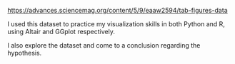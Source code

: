 https://advances.sciencemag.org/content/5/9/eaaw2594/tab-figures-data

I used this dataset to practice my visualization skills in both Python and R, using Altair and GGplot respectively.

I also explore the dataset and come to a conclusion regarding the hypothesis. 
